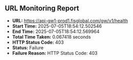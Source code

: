 ## URL Monitoring Report

- **URL:** https://api-gw1-prod1.fisglobal.com/gw/v1/health
- **Start Time:** 2025-07-05T18:54:12.502546
- **End Time:** 2025-07-05T18:54:12.569964
- **Total Time Taken:** 0.067418 seconds
- **HTTP Status Code:** 403
- **Status:** Failure
- **Failure Reason:** HTTP Status Code: 403

